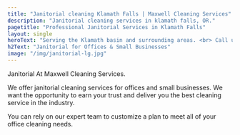 ```yaml
---
title: "Janitorial cleaning Klamath Falls | Maxwell Cleaning Services"
description: "Janitorial cleaning services in klamath falls, OR."
pagetitle: "Professional Janitorial Services in Klamath Falls"
layout: single
heroText: "Serving the Klamath basin and surrounding areas. <br> Call us today for a free quote!"
h2Text: "Janitorial for Offices & Small Businesses"
image: "/img/janitorial-lg.jpg"
---
```


Janitorial At Maxwell Cleaning Services.

We offer janitorial cleaning services for offices and small businesses. We want the opportunity to earn your trust and deliver you the best cleaning service in the industry.

You can rely on our expert team to customize a plan to meet all of your office cleaning needs.